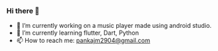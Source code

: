 ### Hi there 👋

- 🔭 I’m currently working on a music player made using android studio.
- 🌱 I’m currently learning flutter, Dart, Python 
- 📫 How to reach me: pankajm2904@gmail.com


